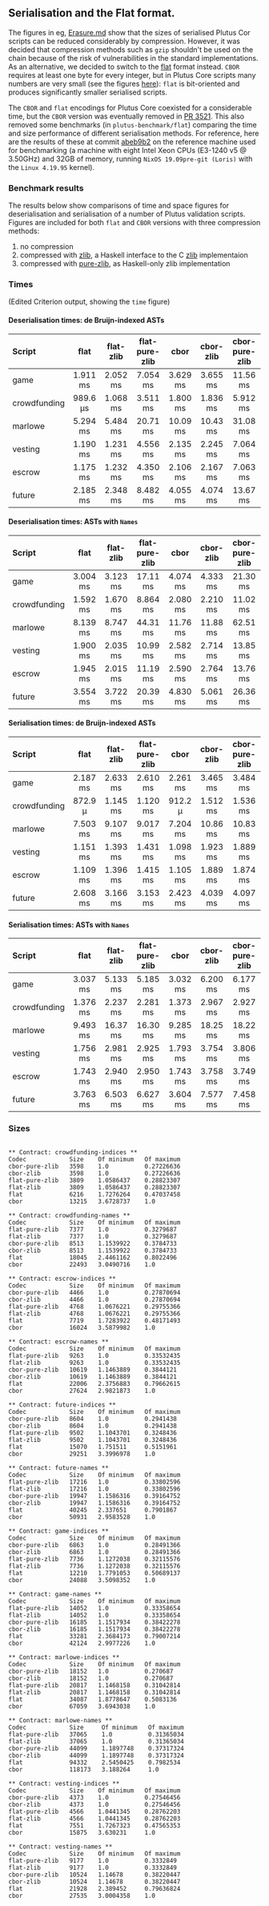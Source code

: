 ## Serialisation and the Flat format.

The figures in eg, [Erasure.md](./Merklisation/Erasure.md) show that the sizes
of serialised Plutus Cor scripts can be reduced considerably by compression.
However, it was decided that compression methods such as `gzip` shouldn't be
used on the chain because of the risk of vulnerabilities in the standard
implementations.  As an alternative, we decided to switch to the
[flat](https://hackage.haskell.org/package/flat) format instead.  `CBOR`
requires at least one byte for every integer, but in Plutus Core scripts many
numbers are very small (see the figures [here](Merklisation/Compressibility.md)):
`flat` is bit-oriented and produces significantly smaller serialised scripts.

The `CBOR` and `flat` encodings for Plutus Core coexisted for a considerable
time, but the `CBOR` version was eventually removed in [PR 3521](https://github.com/input-output-hk/plutus/pull/3521).
This also removed  some benchmarks (in `plutus-benchmark/flat`)
comparing the time and size performance of different serialisation methods.
For reference, here are the results of these at commit
[abeb9b2](https://github.com/input-output-hk/plutus/commit/abeb9d26f1f9db206dd723b669d3c37e7516efb0)
on the reference machine used for benchmarking (a machine with eight Intel Xeon CPUs (E3-1240 v5 @ 3.50GHz)
and 32GB of memory, running `NixOS 19.09pre-git (Loris)` with the `Linux 4.19.95` kernel).

### Benchmark results
The results below show comparisons of time and space figures for deserialisation
and serialisation of a number of Plutus validation scripts.  Figures are included
for both `flat` and `CBOR` versions with three compression methods:

 1. no compression
 2. compressed with [zlib](https://hackage.haskell.org/package/zlib),
    a Haskell interface to the C [zlib](https://en.wikipedia.org/wiki/Zlib) implementaion
 2. compressed with [pure-zlib](https://hackage.haskell.org/package/pure-zlib),
    as Haskell-only zlib implementation

### Times

(Edited Criterion output, showing the `time` figure)


#### Deserialisation times: de Bruijn-indexed ASTs
| Script       | flat     | flat-zlib | flat-pure-zlib | cbor | cbor-zlib | cbor-pure-zlib |
|:------------ |:--------:|:---------:|:--------------:|:----:|:---------:|:--------------:|
| game         | 1.911 ms | 2.052 ms | 7.054 ms | 3.629 ms | 3.655 ms | 11.56 ms |
| crowdfunding | 989.6 μs | 1.068 ms | 3.511 ms | 1.800 ms | 1.836 ms | 5.912 ms |
| marlowe      | 5.294 ms | 5.484 ms | 20.71 ms | 10.09 ms | 10.43 ms | 31.08 ms |
| vesting      | 1.190 ms | 1.231 ms | 4.556 ms | 2.135 ms | 2.245 ms | 7.064 ms |
| escrow       | 1.175 ms | 1.232 ms | 4.350 ms | 2.106 ms | 2.167 ms | 7.063 ms |
| future       | 2.185 ms | 2.348 ms | 8.482 ms | 4.055 ms | 4.074 ms | 13.67 ms | 

#### Deserialisation times: ASTs with `Names`
| Script       | flat     | flat-zlib | flat-pure-zlib | cbor | cbor-zlib | cbor-pure-zlib |
|:------------ |:--------:|:---------:|:--------------:|:----:|:---------:|:--------------:|
| game         | 3.004 ms | 3.123 ms | 17.11 ms | 4.074 ms | 4.333 ms | 21.30 ms |
| crowdfunding | 1.592 ms | 1.670 ms | 8.864 ms | 2.080 ms | 2.210 ms | 11.02 ms |
| marlowe      | 8.139 ms | 8.747 ms | 44.31 ms | 11.76 ms | 11.88 ms | 62.51 ms |
| vesting      | 1.900 ms | 2.035 ms | 10.99 ms | 2.582 ms | 2.714 ms | 13.85 ms |
| escrow       | 1.945 ms | 2.015 ms | 11.19 ms | 2.590 ms | 2.764 ms | 13.76 ms |
| future       | 3.554 ms | 3.722 ms | 20.39 ms | 4.830 ms | 5.061 ms | 26.36 ms |

#### Serialisation times: de Bruijn-indexed ASTs
| Script       | flat     | flat-zlib | flat-pure-zlib | cbor | cbor-zlib | cbor-pure-zlib |
|:------------ |:--------:|:---------:|:--------------:|:----:|:---------:|:--------------:|
| game         | 2.187 ms | 2.633 ms | 2.610 ms | 2.261 ms | 3.465 ms | 3.484 ms |
| crowdfunding | 872.9 μ | 1.145 ms | 1.120 ms | 912.2 μ | 1.512 ms | 1.536 ms |
| marlowe      | 7.503 ms | 9.107 ms | 9.017 ms | 7.204 ms | 10.86 ms | 10.83 ms |
| vesting      | 1.151 ms | 1.393 ms | 1.431 ms | 1.098 ms | 1.923 ms | 1.889 ms |
| escrow       | 1.109 ms | 1.396 ms | 1.415 ms | 1.105 ms | 1.889 ms | 1.874 ms |
| future       | 2.608 ms | 3.166 ms | 3.153 ms | 2.423 ms | 4.039 ms | 4.097 ms |

#### Serialisation times: ASTs with `Names`
| Script       | flat     | flat-zlib | flat-pure-zlib | cbor | cbor-zlib | cbor-pure-zlib |
|:------------ |:--------:|:---------:|:--------------:|:----:|:---------:|:--------------:|
| game         | 3.037 ms | 5.133 ms | 5.185 ms | 3.032 ms | 6.200 ms | 6.177 ms |
| crowdfunding | 1.376 ms | 2.237 ms | 2.281 ms | 1.373 ms | 2.967 ms | 2.927 ms |
| marlowe      | 9.493 ms | 16.37 ms | 16.30 ms | 9.285 ms | 18.25 ms | 18.22 ms |
| vesting      | 1.756 ms | 2.981 ms | 2.925 ms | 1.793 ms | 3.754 ms | 3.806 ms |
| escrow       | 1.743 ms | 2.940 ms | 2.950 ms | 1.743 ms | 3.758 ms | 3.749 ms |
| future       | 3.763 ms | 6.503 ms | 6.627 ms | 3.604 ms | 7.577 ms | 7.458 ms |


### Sizes
```

** Contract: crowdfunding-indices **
Codec            Size    Of minimum   Of maximum
cbor-pure-zlib   3598    1.0          0.27226636
cbor-zlib        3598    1.0          0.27226636
flat-pure-zlib   3809    1.0586437    0.28823307
flat-zlib        3809    1.0586437    0.28823307
flat             6216    1.7276264    0.47037458
cbor             13215   3.6728737    1.0       

** Contract: crowdfunding-names **
Codec            Size    Of minimum   Of maximum
flat-pure-zlib   7377    1.0          0.3279687 
flat-zlib        7377    1.0          0.3279687 
cbor-pure-zlib   8513    1.1539922    0.3784733 
cbor-zlib        8513    1.1539922    0.3784733 
flat             18045   2.4461162    0.8022496 
cbor             22493   3.0490716    1.0       

** Contract: escrow-indices **
Codec            Size    Of minimum   Of maximum
cbor-pure-zlib   4466    1.0          0.27870694
cbor-zlib        4466    1.0          0.27870694
flat-pure-zlib   4768    1.0676221    0.29755366
flat-zlib        4768    1.0676221    0.29755366
flat             7719    1.7283922    0.48171493
cbor             16024   3.5879982    1.0       

** Contract: escrow-names **
Codec            Size    Of minimum   Of maximum
flat-pure-zlib   9263    1.0          0.33532435
flat-zlib        9263    1.0          0.33532435
cbor-pure-zlib   10619   1.1463889    0.3844121 
cbor-zlib        10619   1.1463889    0.3844121 
flat             22006   2.3756883    0.79662615
cbor             27624   2.9821873    1.0       

** Contract: future-indices **
Codec            Size    Of minimum   Of maximum
cbor-pure-zlib   8604    1.0          0.2941438 
cbor-zlib        8604    1.0          0.2941438 
flat-pure-zlib   9502    1.1043701    0.3248436 
flat-zlib        9502    1.1043701    0.3248436 
flat             15070   1.751511     0.5151961 
cbor             29251   3.3996978    1.0       

** Contract: future-names **
Codec            Size    Of minimum   Of maximum
flat-pure-zlib   17216   1.0          0.33802596
flat-zlib        17216   1.0          0.33802596
cbor-pure-zlib   19947   1.1586316    0.39164752
cbor-zlib        19947   1.1586316    0.39164752
flat             40245   2.337651     0.7901867 
cbor             50931   2.9583528    1.0       

** Contract: game-indices **
Codec            Size    Of minimum   Of maximum
cbor-pure-zlib   6863    1.0          0.28491366
cbor-zlib        6863    1.0          0.28491366
flat-pure-zlib   7736    1.1272038    0.32115576
flat-zlib        7736    1.1272038    0.32115576
flat             12210   1.7791053    0.50689137
cbor             24088   3.5098352    1.0       

** Contract: game-names **
Codec            Size    Of minimum   Of maximum
flat-pure-zlib   14052   1.0          0.33358654
flat-zlib        14052   1.0          0.33358654
cbor-pure-zlib   16185   1.1517934    0.38422278
cbor-zlib        16185   1.1517934    0.38422278
flat             33281   2.3684173    0.79007214
cbor             42124   2.9977226    1.0       

** Contract: marlowe-indices **
Codec            Size    Of minimum   Of maximum
cbor-pure-zlib   18152   1.0          0.270687  
cbor-zlib        18152   1.0          0.270687  
flat-pure-zlib   20817   1.1468158    0.31042814
flat-zlib        20817   1.1468158    0.31042814
flat             34087   1.8778647    0.5083136 
cbor             67059   3.6943038    1.0       

** Contract: marlowe-names **
Codec            Size     Of minimum   Of maximum
flat-pure-zlib   37065    1.0          0.31365034
flat-zlib        37065    1.0          0.31365034
cbor-pure-zlib   44099    1.1897748    0.37317324
cbor-zlib        44099    1.1897748    0.37317324
flat             94332    2.5450425    0.7982534 
cbor             118173   3.188264     1.0       

** Contract: vesting-indices **
Codec            Size    Of minimum   Of maximum
cbor-pure-zlib   4373    1.0          0.27546456
cbor-zlib        4373    1.0          0.27546456
flat-pure-zlib   4566    1.0441345    0.28762203
flat-zlib        4566    1.0441345    0.28762203
flat             7551    1.7267323    0.47565353
cbor             15875   3.630231     1.0       

** Contract: vesting-names **
Codec            Size    Of minimum   Of maximum
flat-pure-zlib   9177    1.0          0.3332849 
flat-zlib        9177    1.0          0.3332849 
cbor-pure-zlib   10524   1.14678      0.38220447
cbor-zlib        10524   1.14678      0.38220447
flat             21928   2.389452     0.79636824
cbor             27535   3.0004358    1.0       
```

